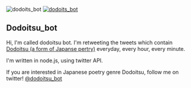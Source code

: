![dodoits_bot](https://raw.github.com/kt3k/dodoitsu_bot/master/img/twitter-36.png) [![dodoits_bot](https://raw.github.com/kt3k/dodoitsu_bot/master/img/logo3-76.png)](https://twitter.com/dodoitsu_bot)

Dodoitsu_bot
------------

Hi, I'm called dodoitsu bot. I'm retweeting the tweets which contain [Dodoitsu (a form of Japanse pertry)](http://en.wikipedia.org/wiki/Dodoitsu) everyday, every hour, every minute.

I'm written in node.js, using twitter API.

If you are interested in Japanese poetry genre Dodoitsu, follow me on twitter! [@dodoitsu_bot](https://twitter.com/dodoitsu_bot)
